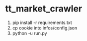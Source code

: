 # tt_market_crawler

1. pip install -r requirements.txt
2. cp cookie into infos/config.json
3. python -u run.py